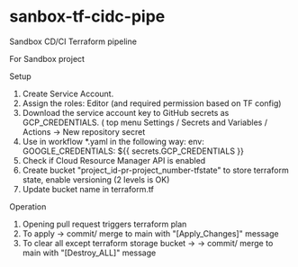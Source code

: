 # sanbox-tf-cidc-pipe
Sandbox CD/CI Terraform pipeline

For Sandbox project

Setup

1) Create Service Account.
2) Assign the roles: Editor (and required permission based on TF config)
3) Download the service account key to GitHub secrets as GCP_CREDENTIALS. ( top menu Settings / Secrets and Variables / Actions -> New repository secret
4) Use in workflow *.yaml in the following way: env:
        GOOGLE_CREDENTIALS: ${{ secrets.GCP_CREDENTIALS }}
5) Check if Cloud Resource Manager API is enabled
6) Create bucket "project_id-pr-project_number-tfstate" to store terraform state, enable versioning (2 levels is OK)
7) Update bucket name in terraform.tf

Operation

1) Opening pull request triggers terraform plan
2) To apply -> commit/ merge to main with "[Apply_Changes]" message
3) To clear all except terraform storage bucket ->  -> commit/ merge to main with "[Destroy_ALL]" message
